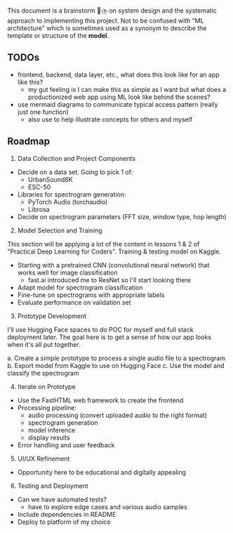 This document is a brainstorm 🧠⛈️ on system design and the systematic approach to implementing this project. Not to be confused with "ML architecture" which is sometimes used as a synonym to describe the template or structure of the **model**.

## TODOs

- frontend, backend, data layer, etc., what does this look like for an app like this?
  - my gut feeling is I can make this as simple as I want but what does a productionized web app using ML look like behind the scenes?
- use mermaid diagrams to communicate typical access pattern (really just one function)
  - also use to help illustrate concepts for others and myself

## Roadmap

1. Data Collection and Project Components

- Decide on a data set. Going to pick 1 of:
  - UrbanSound8K
  - ESC-50
- Libraries for spectrogram generation:
  - PyTorch Audio (torchaudio)
  - Librosa
- Decide on spectrogram parameters (FFT size, window type, hop length)

2. Model Selection and Training

This section will be applying a lot of the content in lessons 1 & 2 of "Practical Deep Learning for Coders". Training & testing model on Kaggle.

- Starting with a pretrained CNN (convolutional neural network) that works well for image classification
  - fast.ai introduced me to ResNet so I'll start looking there
- Adapt model for spectrogram classification
- Fine-tune on spectrograms with appropriate labels
- Evaluate performance on validation set

3. Prototype Development

I'll use Hugging Face spaces to do POC for myself and full stack deployment later. The goal here is to get a sense of how our app looks when it's all put together.

a. Create a simple prototype to process a single audio file to a spectrogram
b. Export model from Kaggle to use on Hugging Face
c. Use the model and classify the spectrogram

4. Iterate on Prototype

- Use the FastHTML web framework to create the frontend
- Processing pipeline:
  - audio processing (convert uploaded audio to the right format)
  - spectrogram generation
  - model inference
  - display results
- Error handling and user feedback

5. UI/UX Refinement

- Opportunity here to be educational and digitally appealing

6. Testing and Deployment

- Can we have automated tests?
  - have to explore edge cases and various audio samples
- Include dependencies in README
- Deploy to platform of my choice

